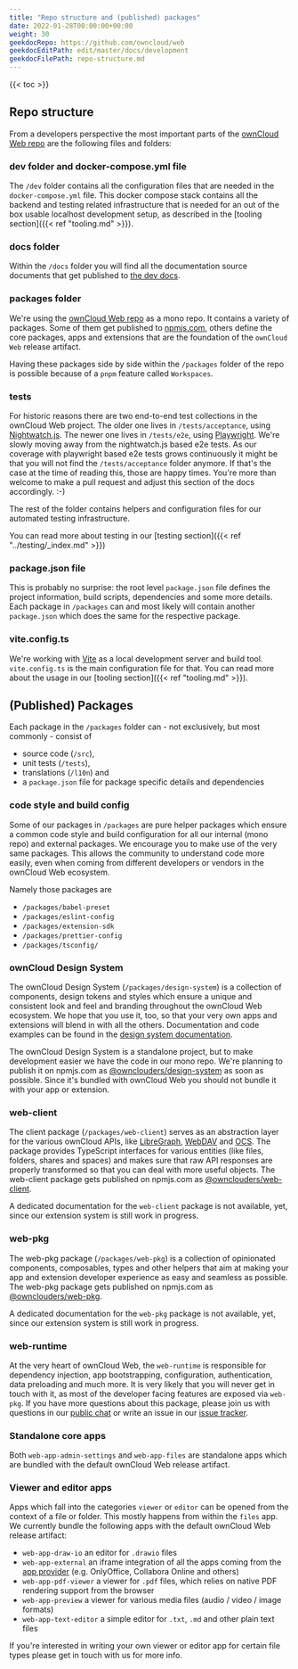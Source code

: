 ```yaml
---
title: "Repo structure and (published) packages"
date: 2022-01-28T00:00:00+00:00
weight: 30
geekdocRepo: https://github.com/owncloud/web
geekdocEditPath: edit/master/docs/development
geekdocFilePath: repo-structure.md
---
```


{{< toc >}}

## Repo structure

From a developers perspective the most important parts of the [ownCloud Web repo](https://github.com/owncloud/web) are the following files and folders:

### dev folder and docker-compose.yml file

The `/dev` folder contains all the configuration files that are needed in the `docker-compose.yml` file. This docker compose stack
contains all the backend and testing related infrastructure that is needed for an out of the box usable localhost development setup,
as described in the [tooling section]({{< ref "tooling.md" >}}).

### docs folder

Within the `/docs` folder you will find all the documentation source documents that get published to [the dev docs](https://owncloud.dev/clients/web/).

### packages folder

We're using the [ownCloud Web repo](https://github.com/owncloud/web) as a mono repo. It contains a variety of packages. Some of them get 
published to [npmjs.com](https://npmjs.com), others define the core packages, apps and extensions that are the foundation of 
the `ownCloud Web` release artifact.

Having these packages side by side within the `/packages` folder of the repo is possible because of a `pnpm` feature called `Workspaces`.

### tests

For historic reasons there are two end-to-end test collections in the ownCloud Web project. The older one lives in `/tests/acceptance`, 
using [Nightwatch.js](https://nightwatchjs.org). The newer one lives in `/tests/e2e`, using [Playwright](https://playwright.dev).
We're slowly moving away from the nightwatch.js based e2e tests. As our coverage with playwright based e2e tests grows continuously it might
be that you will not find the `/tests/acceptance` folder anymore. If that's the case at the time of reading this, those are happy times.
You're more than welcome to make a pull request and adjust this section of the docs accordingly. :-)

The rest of the folder contains helpers and configuration files for our automated testing infrastructure.

You can read more about testing in our [testing section]({{< ref "../testing/_index.md" >}})

### package.json file

This is probably no surprise: the root level `package.json` file defines the project information, build scripts, dependencies and some more details.
Each package in `/packages` can and most likely will contain another `package.json` which does the same for the respective package.

### vite.config.ts

We're working with [Vite](https://vitejs.dev) as a local development  server and build tool. `vite.config.ts` is the main configuration file for that.
You can read more about the usage in our [tooling section]({{< ref "tooling.md" >}}).

## (Published) Packages

Each package in the `/packages` folder can - not exclusively, but most commonly - consist of 
- source code (`/src`),
- unit tests (`/tests`),
- translations (`/l10n`) and
- a `package.json` file for package specific details and dependencies

### code style and build config

Some of our packages in `/packages` are pure helper packages which ensure a common code style and build configuration for all our 
internal (mono repo) and external packages. We encourage you to make use of the very same packages. This allows the community to
understand code more easily, even when coming from different developers or vendors in the ownCloud Web ecosystem.

Namely those packages are
- `/packages/babel-preset`
- `/packages/eslint-config`
- `/packages/extension-sdk`
- `/packages/prettier-config`
- `/packages/tsconfig/`

### ownCloud Design System

The ownCloud Design System (`/packages/design-system`) is a collection of components, design tokens and styles which ensure a 
unique and consistent look and feel and branding throughout the ownCloud Web ecosystem. We hope that you use it, too, so that your 
very own apps and extensions will blend in with all the others. Documentation and code examples can be found in 
the [design system documentation](https://owncloud.design).

The ownCloud Design System is a standalone project, but to make development easier we have the code in our mono repo.
We're planning to publish it on npmjs.com as [@ownclouders/design-system](https://www.npmjs.com/package/@ownclouders/design-system) 
as soon as possible. Since it's bundled with ownCloud Web you should not bundle it with your app or extension.

### web-client

The client package (`/packages/web-client`) serves as an abstraction layer for the various ownCloud APIs, like 
[LibreGraph](https://owncloud.dev/apis/http/graph/), [WebDAV](https://doc.owncloud.com/server/next/developer_manual/webdav_api/) and
[OCS](https://doc.owncloud.com/server/next/developer_manual/core/apis/ocs-capabilities.html). The package provides TypeScript 
interfaces for various entities (like files, folders, shares and spaces) and makes sure that raw API responses are properly 
transformed so that you can deal with more useful objects. The web-client package gets published 
on npmjs.com as [@ownclouders/web-client](https://www.npmjs.com/package/@ownclouders/web-client).

A dedicated documentation for the `web-client` package is not available, yet, since our extension system is still work in progress.

### web-pkg

The web-pkg package (`/packages/web-pkg`) is a collection of opinionated components, composables, types and other helpers that aim
at making your app and extension developer experience as easy and seamless as possible. The web-pkg package gets published on
npmjs.com as [@ownclouders/web-pkg](https://www.npmjs.com/package/@ownclouders/web-pkg).

A dedicated documentation for the `web-pkg` package is not available, yet, since our extension system is still work in progress.

### web-runtime

At the very heart of ownCloud Web, the `web-runtime` is responsible for dependency injection, app bootstrapping, configuration, 
authentication, data preloading and much more.
It is very likely that you will never get in touch with it, as most of the developer facing features are exposed via `web-pkg`. If you
have more questions about this package, please join us with questions in our [public chat](https://talk.owncloud.com/channel/web)
or write an issue in our [issue tracker](https://github.com/owncloud/web/issues).

### Standalone core apps

Both `web-app-admin-settings` and `web-app-files` are standalone apps which are bundled with the default ownCloud Web release artifact.

### Viewer and editor apps

Apps which fall into the categories `viewer` or `editor` can be opened from the context of a file or folder. This mostly happens from
within the `files` app. We currently bundle the following apps with the default ownCloud Web release artifact:
- `web-app-draw-io` an editor for `.drawio` files
- `web-app-external` an iframe integration of all the apps coming from the [app provider](https://owncloud.dev/services/app-provider/) 
   (e.g. OnlyOffice, Collabora Online and others)
- `web-app-pdf-viewer` a viewer for `.pdf` files, which relies on native PDF rendering support from the browser
- `web-app-preview` a viewer for various media files (audio / video / image formats)
- `web-app-text-editor` a simple editor for `.txt`, `.md` and other plain text files

If you're interested in writing your own viewer or editor app for certain file types please get in touch with us for more info.
